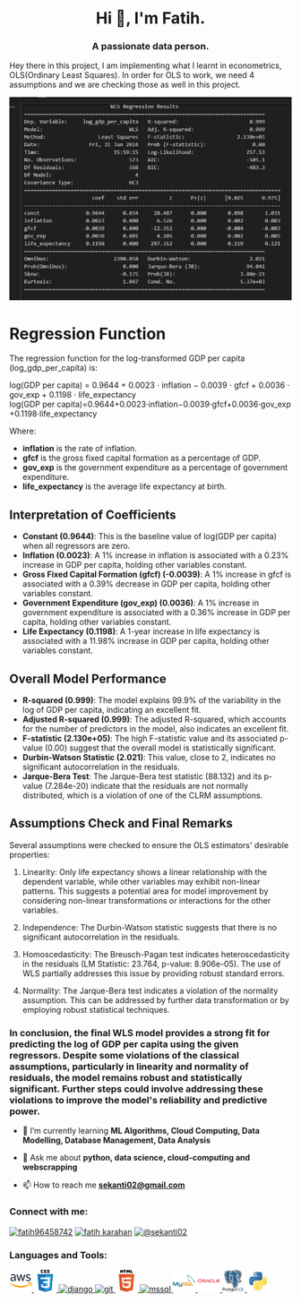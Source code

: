 <h1 align="center">Hi 👋, I'm Fatih.</h1>
<h3 align="center">A passionate data person.</h3>



<p align="left">
Hey there in this project, I am implementing what I learnt in econometrics, OLS(Ordinary Least Squares). In order for OLS to work, we need 4 assumptions and we are checking those as well in this project. 
</p>

![Alt text](summary.png)

# Regression Function
The regression function for the log-transformed GDP per capita (log_gdp_per_capita) is:

log(GDP per capita) = 0.9644 + 0.0023 ⋅ inflation − 0.0039 ⋅ gfcf + 0.0036 ⋅ gov_exp + 0.1198 ⋅ life_expectancy
log(GDP per capita)=0.9644+0.0023⋅inflation−0.0039⋅gfcf+0.0036⋅gov_exp+0.1198⋅life_expectancy

Where:

* **inflation** is the rate of inflation.
* **gfcf** is the gross fixed capital formation as a percentage of GDP.
* **gov_exp** is the government expenditure as a percentage of government expenditure.
* **life_expectancy** is the average life expectancy at birth.
## Interpretation of Coefficients
* **Constant (0.9644)**: This is the baseline value of log(GDP per capita) when all regressors are zero.
* **Inflation (0.0023)**: A 1% increase in inflation is associated with a 0.23% increase in GDP per capita, holding other variables constant.
* **Gross Fixed Capital Formation (gfcf) (-0.0039)**: A 1% increase in gfcf is associated with a 0.39% decrease in GDP per capita, holding other variables constant.
* **Government Expenditure (gov_exp) (0.0036)**: A 1% increase in government expenditure is associated with a 0.36% increase in GDP per capita, holding other variables constant.
* **Life Expectancy (0.1198)**: A 1-year increase in life expectancy is associated with a 11.98% increase in GDP per capita, holding other variables constant.
## Overall Model Performance
* **R-squared (0.999)**: The model explains 99.9% of the variability in the log of GDP per capita, indicating an excellent fit.
* **Adjusted R-squared (0.999)**: The adjusted R-squared, which accounts for the number of predictors in the model, also indicates an excellent fit.
* **F-statistic (2.130e+05)**: The high F-statistic value and its associated p-value (0.00) suggest that the overall model is statistically significant.
* **Durbin-Watson Statistic (2.021)**: This value, close to 2, indicates no significant autocorrelation in the residuals.
* **Jarque-Bera Test**: The Jarque-Bera test statistic (88.132) and its p-value (7.284e-20) indicate that the residuals are not normally distributed, which is a violation of one of the CLRM assumptions.

## Assumptions Check and Final Remarks
Several assumptions were checked to ensure the OLS estimators' desirable properties:

1. Linearity: Only life expectancy shows a linear relationship with the dependent variable, while other variables may exhibit non-linear patterns. This suggests a potential area for model improvement by considering non-linear transformations or interactions for the other variables.
2. Independence: The Durbin-Watson statistic suggests that there is no significant autocorrelation in the residuals.
3. Homoscedasticity: The Breusch-Pagan test indicates heteroscedasticity in the residuals (LM Statistic: 23.764, p-value: 8.906e-05). The use of WLS partially addresses this issue by providing robust standard errors.

4. Normality: The Jarque-Bera test indicates a violation of the normality assumption. This can be addressed by further data transformation or by employing robust statistical techniques.

### In conclusion, the final WLS model provides a strong fit for predicting the log of GDP per capita using the given regressors. Despite some violations of the classical assumptions, particularly in linearity and normality of residuals, the model remains robust and statistically significant. Further steps could involve addressing these violations to improve the model's reliability and predictive power.

- 🌱 I’m currently learning **ML Algorithms, Cloud Computing, Data Modelling, Database Management, Data Analysis**

- 💬 Ask me about **python, data science, cloud-computing and webscrapping** 

- 📫 How to reach me **sekanti02@gmail.com**

<h3 align="left">Connect with me:</h3>
<p align="left">
<a href="https://twitter.com/fatih96458742" target="blank"><img align="center" src="https://raw.githubusercontent.com/rahuldkjain/github-profile-readme-generator/master/src/images/icons/Social/twitter.svg" alt="fatih96458742" height="30" width="40" /></a>
<a href="https://linkedin.com/in/fatih karahan" target="blank"><img align="center" src="https://raw.githubusercontent.com/rahuldkjain/github-profile-readme-generator/master/src/images/icons/Social/linked-in-alt.svg" alt="fatih karahan" height="30" width="40" /></a>
<a href="https://medium.com/@sekanti02" target="blank"><img align="center" src="https://raw.githubusercontent.com/rahuldkjain/github-profile-readme-generator/master/src/images/icons/Social/medium.svg" alt="@sekanti02" height="30" width="40" /></a>
</p>

<h3 align="left">Languages and Tools:</h3>
<p align="left"> <a href="https://aws.amazon.com" target="_blank" rel="noreferrer"> <img src="https://raw.githubusercontent.com/devicons/devicon/master/icons/amazonwebservices/amazonwebservices-original-wordmark.svg" alt="aws" width="40" height="40"/> </a> <a href="https://www.w3schools.com/css/" target="_blank" rel="noreferrer"> <img src="https://raw.githubusercontent.com/devicons/devicon/master/icons/css3/css3-original-wordmark.svg" alt="css3" width="40" height="40"/> </a> <a href="https://www.djangoproject.com/" target="_blank" rel="noreferrer"> <img src="https://cdn.worldvectorlogo.com/logos/django.svg" alt="django" width="40" height="40"/> </a> <a href="https://git-scm.com/" target="_blank" rel="noreferrer"> <img src="https://www.vectorlogo.zone/logos/git-scm/git-scm-icon.svg" alt="git" width="40" height="40"/> </a> <a href="https://www.w3.org/html/" target="_blank" rel="noreferrer"> <img src="https://raw.githubusercontent.com/devicons/devicon/master/icons/html5/html5-original-wordmark.svg" alt="html5" width="40" height="40"/> </a> <a href="https://www.microsoft.com/en-us/sql-server" target="_blank" rel="noreferrer"> <img src="https://www.svgrepo.com/show/303229/microsoft-sql-server-logo.svg" alt="mssql" width="40" height="40"/> </a> <a href="https://www.mysql.com/" target="_blank" rel="noreferrer"> <img src="https://raw.githubusercontent.com/devicons/devicon/master/icons/mysql/mysql-original-wordmark.svg" alt="mysql" width="40" height="40"/> </a> <a href="https://www.oracle.com/" target="_blank" rel="noreferrer"> <img src="https://raw.githubusercontent.com/devicons/devicon/master/icons/oracle/oracle-original.svg" alt="oracle" width="40" height="40"/> </a> <a href="https://www.postgresql.org" target="_blank" rel="noreferrer"> <img src="https://raw.githubusercontent.com/devicons/devicon/master/icons/postgresql/postgresql-original-wordmark.svg" alt="postgresql" width="40" height="40"/> </a> <a href="https://www.python.org" target="_blank" rel="noreferrer"> <img src="https://raw.githubusercontent.com/devicons/devicon/master/icons/python/python-original.svg" alt="python" width="40" height="40"/> </a> </p>
